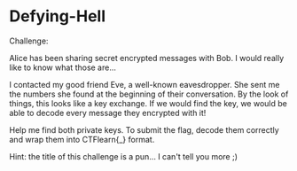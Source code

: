 # Defying-Hell
Challenge:

Alice has been sharing secret encrypted messages with Bob. I would really like to know what those are...

I contacted my good friend Eve, a well-known eavesdropper. She sent me the numbers she found at the beginning of their conversation. By the look of things, this looks like a key exchange. If we would find the key, we would be able to decode every message they encrypted with it!

Help me find both private keys. To submit the flag, decode them correctly and wrap them into CTFlearn{<Alice>_<Bob>} format.

Hint: the title of this challenge is a pun... I can't tell you more ;)
